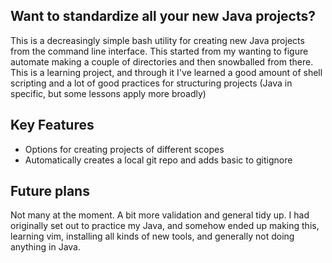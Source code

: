 ## Want to standardize all your new Java projects?
This is a decreasingly simple bash utility for creating new Java projects from the command line interface. This started from my wanting to figure automate making a couple of directories and then snowballed from there. 
This is a learning project, and through it I've learned a good amount of shell scripting and a lot of good practices for structuring projects (Java in specific, but some lessons apply more broadly)

## Key Features
- Options for creating projects of different scopes
- Automatically creates a local git repo and adds basic to gitignore

## Future plans
Not many at the moment. A bit more validation and general tidy up.
I had originally set out to practice my Java, and somehow ended up making this, learning vim, installing all kinds of new tools, and generally not doing anything in Java. 
